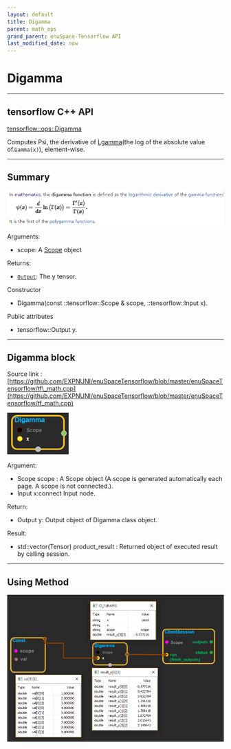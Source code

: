 ```yaml
--- 
layout: default 
title: Digamma 
parent: math_ops 
grand_parent: enuSpace-Tensorflow API 
last_modified_date: now 
--- 
```


# Digamma

---

## tensorflow C++ API

[tensorflow::ops::Digamma](https://www.tensorflow.org/api_docs/cc/class/tensorflow/ops/digamma)

Computes Psi, the derivative of [Lgamma](https://www.tensorflow.org/api_docs/cc/class/tensorflow/ops/lgamma.html#classtensorflow_1_1ops_1_1_lgamma)\(the log of the absolute value of.`Gamma(x)`\), element-wise.

---

## Summary

![](../assets/math_Digamma_Summary.png)

Arguments:

* scope: A [Scope](https://www.tensorflow.org/api_docs/cc/class/tensorflow/scope.html#classtensorflow_1_1_scope) object

Returns:

* [`Output`](https://www.tensorflow.org/api_docs/cc/class/tensorflow/output.html#classtensorflow_1_1_output): The y tensor.

Constructor

* Digamma\(const ::tensorflow::Scope & scope, ::tensorflow::Input x\).

Public attributes

* tensorflow::Output y.

---

## Digamma block

Source link : [https://github.com/EXPNUNI/enuSpaceTensorflow/blob/master/enuSpaceTensorflow/tf\_math.cpp](https://github.com/EXPNUNI/enuSpaceTensorflow/blob/master/enuSpaceTensorflow/tf_math.cpp)

![](../assets/math_Digamma_Symbol.png)

Argument:

* Scope scope : A Scope object \(A scope is generated automatically each page. A scope is not connected.\).
* Input x:connect  Input node.

Return:

* Output y: Output object of Digamma class object.

Result:

* std::vector\(Tensor\) product\_result : Returned object of executed result by calling session.

---

## Using Method

![](../assets/math_Digamma_Method.png)

